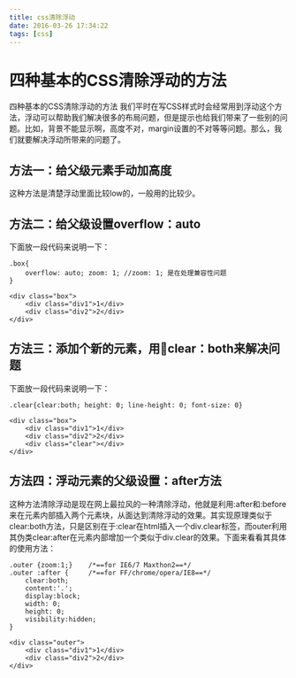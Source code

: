 ```yaml
---
title: css清除浮动
date: 2016-03-26 17:34:22
tags: [css]
---
```

# 四种基本的CSS清除浮动的方法
四种基本的CSS清除浮动的方法
我们平时在写CSS样式时会经常用到浮动这个方法，浮动可以帮助我们解决很多的布局问题，但是提示也给我们带来了一些别的问题。比如，背景不能显示啊，高度不对，margin设置的不对等等问题。那么，我们就要解决浮动所带来的问题了。

## 方法一：给父级元素手动加高度
这种方法是清楚浮动里面比较low的，一般用的比较少。

## 方法二：给父级设置overflow：auto
下面放一段代码来说明一下：

	.box{
    	overflow: auto; zoom: 1; //zoom: 1; 是在处理兼容性问题
	}

	<div class="box">
    	<div class="div1">1</div>
    	<div class="div2">2</div>
	</div>

## 方法三：添加个新的元素，用clear：both来解决问题
下面放一段代码来说明一下：

	.clear{clear:both; height: 0; line-height: 0; font-size: 0}

	<div class="box">
    	<div class="div1">1</div>
    	<div class="div2">2</div>
    	<div class="clear"></div>
	</div>

## 方法四：浮动元素的父级设置：after方法
这种方法清除浮动是现在网上最拉风的一种清除浮动，他就是利用:after和:before来在元素内部插入两个元素块，从面达到清除浮动的效果。其实现原理类似于clear:both方法，只是区别在于:clear在html插入一个div.clear标签，而outer利用其伪类clear:after在元素内部增加一个类似于div.clear的效果。下面来看看其具体的使用方法：

	.outer {zoom:1;}    /*==for IE6/7 Maxthon2==*/
	.outer :after {     /*==for FF/chrome/opera/IE8==*/
    	clear:both;
    	content:'.';
    	display:block;
    	width: 0;
    	height: 0;
    	visibility:hidden;
	}   

	<div class="outer">
    	<div class="div1">1</div>
    	<div class="div2">2</div>
	</div>